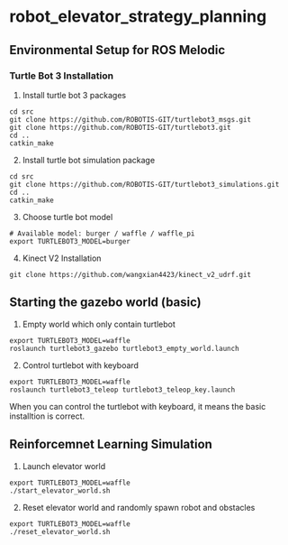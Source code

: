 # robot_elevator_strategy_planning

## Environmental Setup for ROS Melodic
### Turtle Bot 3 Installation 
1. Install turtle bot 3 packages
```
cd src
git clone https://github.com/ROBOTIS-GIT/turtlebot3_msgs.git
git clone https://github.com/ROBOTIS-GIT/turtlebot3.git
cd ..
catkin_make
```
2. Install turtle bot simulation package
```
cd src
git clone https://github.com/ROBOTIS-GIT/turtlebot3_simulations.git
cd ..
catkin_make
```
3. Choose turtle bot model
```
# Available model: burger / waffle / waffle_pi
export TURTLEBOT3_MODEL=burger 
```
4. Kinect V2 Installation
```
git clone https://github.com/wangxian4423/kinect_v2_udrf.git
```

## Starting the gazebo world (basic)
1. Empty world which only contain turtlebot
```
export TURTLEBOT3_MODEL=waffle
roslaunch turtlebot3_gazebo turtlebot3_empty_world.launch
```
2. Control turtlebot with keyboard
```
export TURTLEBOT3_MODEL=waffle 
roslaunch turtlebot3_teleop turtlebot3_teleop_key.launch
```
When you can control the turtlebot with keyboard, it means the basic installtion is correct.

## Reinforcemnet Learning Simulation
1. Launch elevator world
```
export TURTLEBOT3_MODEL=waffle 
./start_elevator_world.sh
```

2. Reset elevator world and randomly spawn robot and obstacles
```
export TURTLEBOT3_MODEL=waffle 
./reset_elevator_world.sh
```